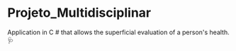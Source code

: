 # Projeto_Multidisciplinar

Application in C # that allows the superficial evaluation of a person's health.🩺
